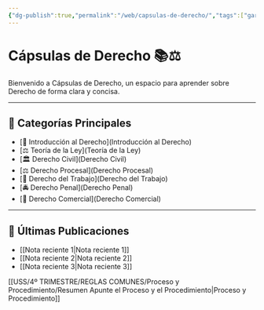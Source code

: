 ```yaml
---
{"dg-publish":true,"permalink":"/web/capsulas-de-derecho/","tags":["gardenEntry"]}
---
```



# Cápsulas de Derecho 📚⚖️

Bienvenido a Cápsulas de Derecho, un espacio para aprender sobre Derecho de forma clara y concisa.

---

## 📌 Categorías Principales

- [📖 Introducción al Derecho](Introducción al Derecho)
- [⚖️ Teoría de la Ley](Teoría de la Ley)
- [🏛️ Derecho Civil](Derecho Civil)
- [⚖️ Derecho Procesal](Derecho Procesal)
- [💼 Derecho del Trabajo](Derecho del Trabajo)
- [🚔 Derecho Penal](Derecho Penal)
- [📜 Derecho Comercial](Derecho Comercial)

---

## 📝 Últimas Publicaciones

- [[Nota reciente 1\|Nota reciente 1]]
- [[Nota reciente 2\|Nota reciente 2]]
- [[Nota reciente 3\|Nota reciente 3]]


[[USS/4º TRIMESTRE/REGLAS COMUNES/Proceso y Procedimiento/Resumen Apunte el Proceso y el Procedimiento\|Proceso y Procedimiento]]


